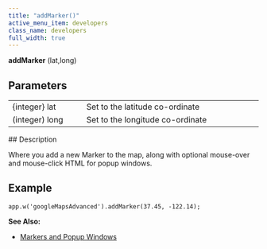 ```yaml
---
title: "addMarker()"
active_menu_item: developers
class_name: developers
full_width: true
---
```



**addMarker** (lat,long)

## Parameters

<table>
<tr>
<td width="169">
{integer} lat

</td>
<td width="17">
</td>
<td width="694">
Set to the latitude co-ordinate

</td>
</tr>
<tr>
<td width="169">
(integer) long

</td>
<td width="17">
</td>
<td width="694">
Set to the longitude co-ordinate

</td>
</tr>
</table>
## Description

Where you add a new Marker to the map, along with optional mouse-over and mouse-click HTML for popup windows.

## **Example**

    app.w('googleMapsAdvanced').addMarker(37.45, -122.14);
     
     
   

**See Also:**

 - [Markers and Popup Windows](../../../../product-guide/advanced-important-widgets/google-v3-maps-widget/working-with-overlays/markers-and-popup-windows)

